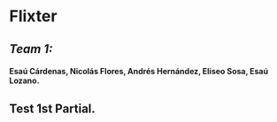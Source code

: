 # Flixter
## *Team 1:*
#### Esaú Cárdenas, Nicolás Flores, Andrés Hernández, Eliseo Sosa, Esaú Lozano.


## Test 1st Partial.


